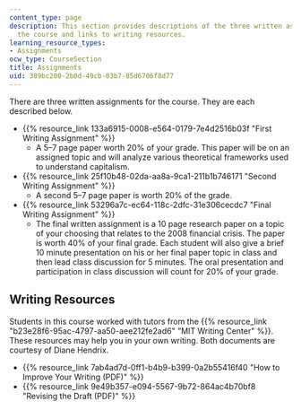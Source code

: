```yaml
---
content_type: page
description: This section provides descriptions of the three written assignments for
  the course and links to writing resources.
learning_resource_types:
- Assignments
ocw_type: CourseSection
title: Assignments
uid: 389bc200-2b0d-49cb-03b7-85d6706f8d77
---
```


There are three written assignments for the course. They are each described below.

*   {{% resource_link 133a6915-0008-e564-0179-7e4d2516b03f "First Writing Assignment" %}}
    *   A 5–7 page paper worth 20% of your grade. This paper will be on an assigned topic and will analyze various theoretical frameworks used to understand capitalism.
*   {{% resource_link 25f10b48-02da-aa8a-9ca1-211b1b746171 "Second Writing Assignment" %}}
    *   A second 5–7 page paper is worth 20% of the grade.
*   {{% resource_link 53296a7c-ec64-118c-2dfc-31e306cecdc7 "Final Writing Assignment" %}}
    *   The final written assignment is a 10 page research paper on a topic of your choosing that relates to the 2008 financial crisis. The paper is worth 40% of your final grade. Each student will also give a brief 10 minute presentation on his or her final paper topic in class and then lead class discussion for 5 minutes. The oral presentation and participation in class discussion will count for 20% of your grade.

Writing Resources
-----------------

Students in this course worked with tutors from the {{% resource_link "b23e28f6-95ac-4797-aa50-aee212fe2ad6" "MIT Writing Center" %}}. These resources may help you in your own writing. Both documents are courtesy of Diane Hendrix.

*   {{% resource_link 7ab4ad7d-0ff1-b4b9-b399-0a2b55416f40 "How to Improve Your Writing (PDF)" %}}
*   {{% resource_link 9e49b357-e094-5567-9b72-864ac4b70bf8 "Revising the Draft (PDF)" %}}